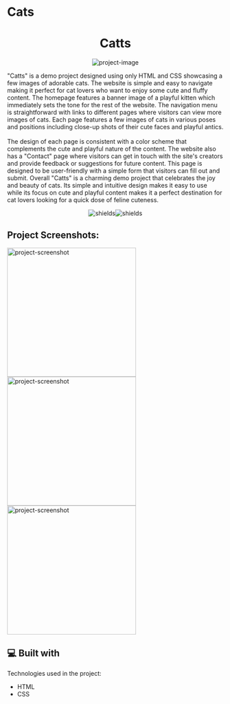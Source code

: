 # Cats

<h1 align="center" id="title">Catts</h1>

<p align="center"><img src="https://socialify.git.ci/timi-petre/cats/image?issues=1&amp;language=1&amp;name=1&amp;owner=1&amp;pattern=Solid&amp;pulls=1&amp;stargazers=1&amp;theme=Auto" alt="project-image"></p>

<p id="description">"Catts" is a demo project designed using only HTML and CSS showcasing a few images of adorable cats. The website is simple and easy to navigate making it perfect for cat lovers who want to enjoy some cute and fluffy content. The homepage features a banner image of a playful kitten which immediately sets the tone for the rest of the website. The navigation menu is straightforward with links to different pages where visitors can view more images of cats. Each page features a few images of cats in various poses and positions including close-up shots of their cute faces and playful antics. <br><br>
The design of each page is consistent with a color scheme that complements the cute and playful nature of the content. The website also has a "Contact" page where visitors can get in touch with the site's creators and provide feedback or suggestions for future content. This page is designed to be user-friendly with a simple form that visitors can fill out and submit. Overall "Catts" is a charming demo project that celebrates the joy and beauty of cats. Its simple and intuitive design makes it easy to use while its focus on cute and playful content makes it a perfect destination for cat lovers looking for a quick dose of feline cuteness.</p>

<p align="center"><img src="https://img.shields.io/github/contributors/timi-petre/cats?color=yellow" alt="shields"><img src="https://img.shields.io/github/issues/timi-petre/cats?color=red" alt="shields"></p>

<h2>Project Screenshots:</h2>

<img src="https://user-images.githubusercontent.com/12413810/233024011-8fbd7974-bcfa-484d-a6d3-011814fc6a68.png" alt="project-screenshot" width="300" height="300/">

<img src="https://user-images.githubusercontent.com/12413810/233024196-473976d0-0b50-4a77-a9b7-f520cba270c2.png" alt="project-screenshot" width="300" height="300/">

<img src="https://user-images.githubusercontent.com/12413810/233024256-7103e6b5-562f-4e5f-8147-c109affc6abe.png" alt="project-screenshot" width="300" height="300/">

  
  
<h2>💻 Built with</h2>

Technologies used in the project:

*   HTML
*   CSS
